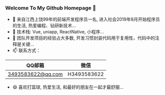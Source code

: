 ### Welcome To My Github Homepage 👋
- 🔭 来自江西上饶99年的前端开发程序员一名, 进入社会2019年8月开始程序员的生活, 热爱编程、钻研新技术...
- 🌱 技术栈: Vue, uniapp, ReactNative, 小程序...
- 🤔 团队开发项目的经验占大多数, 开发习惯封装代码用于复用性，代码中的注释是关键... 
- 📫 联系方式：

| QQ邮箱  | 微信 |
| ------------- | ------------- |
| 3493583622@qq.com  | H3493583622  |
      
- 😄 喜欢打篮球, 热爱生活, 和最好的朋友在一起才最舒服...
<!--
**A-good-programmer/A-good-programmer** is a ✨ _special_ ✨ repository because its `README.md` (this file) appears on your GitHub profile.

Here are some ideas to get you started:

- 🔭 来自江西上饶99年的前端开发程序员一名, 进入社会2019年8月开始程序员的生活, 热爱编程、钻研新技术...
- 🌱 技术栈: Vue, uniapp, ReactNative, 小程序...
- 🤔 团队开发项目的经验占大多数, 开发习惯封装用于复用性，代码中的注释是关键... 
- 📫 联系方式：
      QQ邮箱: 3493583622@qq.com 
- 😄 喜欢打篮球, 热爱生活, 和最好的朋友在一起才最舒服...
- ⚡ 个人博客：...
-->
